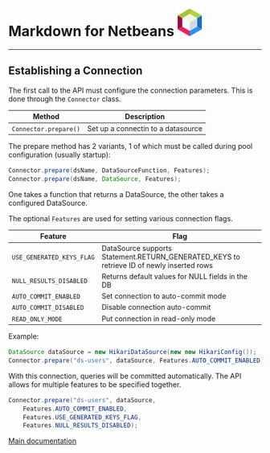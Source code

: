 # Markdown for Netbeans ![Description Here](https://raw.githubusercontent.com/moacirrf/netbeans-markdown/main/images/nblogo48x48.png)

***


## Establishing a Connection

The first call to the API must configure the connection parameters. This is done through the `Connector` class.

| Method | Description |
|---|---|
| `Connector.prepare()` | Set up a connectin to a datasource |

The prepare method has 2 variants, 1 of which must be called during pool configuration (usually startup):

```java
Connector.prepare(dsName, DataSourceFunction, Features);
Connector.prepare(dsName, DataSource, Features);
```

One takes a function that returns a DataSource, the other takes a configured DataSource.

The optional `Features` are used for setting various connection flags.

| Feature | Flag |
|---|---|
| `USE_GENERATED_KEYS_FLAG` | DataSource supports Statement.RETURN_GENERATED_KEYS to retrieve ID of newly inserted rows |
| `NULL_RESULTS_DISABLED` | Returns default values for NULL fields in the DB |
| `AUTO_COMMIT_ENABLED` | Set connection to auto-commit mode |
| `AUTO_COMMIT_DISABLED` | Disable connection auto-commit |
| `READ_ONLY_MODE` | Put connection in read-only mode |

Example:

```java
DataSource dataSource = new HikariDataSource(new new HikariConfig());
Connector.prepare("ds-users", dataSource, Features.AUTO_COMMIT_ENABLED);
```

With this connection, queries will be committed automatically.
The API allows for multiple features to be specified together.

```java
Connector.prepare("ds-users", dataSource, 
    Features.AUTO_COMMIT_ENABLED, 
    Features.USE_GENERATED_KEYS_FLAG,
    Features.NULL_RESULTS_DISABLED);
```

[Main documentation](../README.md)
